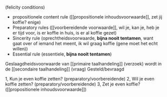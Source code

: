 (felicity conditions)
- propositionele content rule ([[propositionele inhoudsvoorwaarde]], zet jij koffie? enige)
- Preparatory rules ([[voorbereidende voorwaarde]], wil je, kan je, heb je er tijd voor, is er koffie in huis, is er al koffie gezet)
- Sincerity rule (oprechtheidsvoorwaarde, **bijna nooit tentamen**, want gaat over of iemand het meent, ik wil graag koffie (gene moet het echt willen))
- Essential rule (essentiele, **bijna nooit tentamen**)

Geslaagdheidsvoorwaarde van [[primaire taalhandeling]] (verzoek)
wordt in de [[secondaire taalhandeling]] (vraag) Gesteld/bevraagd

1, Kun je even koffie zetten?  (preparatory/voorbereidende)
2, Wil je even koffie zetten?  (preparatory/voorbereidende)
3, Zet je even koffie? ([[propositionele inhoudsvoorwaarde]])


